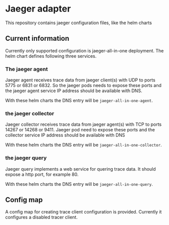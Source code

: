 # Jaeger adapter

This repository contains jaeger configuration files, like the helm charts

## Current information

Currently only supported configuration is jaeger-all-in-one deployment.
The helm chart defines following three services.

### The jaeger agent

Jaeger agent receives trace data from jaeger client(s) with UDP to ports 5775 or 6831 or 6832.
So the jaeger pods needs to expose these ports and the jaeger agent service IP address
should be available with DNS.

With these helm charts the DNS entry will be `jaeger-all-in-one-agent`.

### the jaeger collector

Jaeger collector receives trace data from jaeger agent(s) with TCP to ports 14267 or 14268 or 9411.
Jaeger pod need to expose these ports and the collector service IP address should be available
with DNS

With these helm charts the DNS entry will be `jaeger-all-in-one-collector`.

### the jaeger query

Jaeger query implements a web service for quering trace data. It should expose a http port, for example 80.

With these helm charts the DNS entry will be `jaeger-all-in-one-query`.

## Config map

A config map for creating trace client configuration is provided. Currently it configures a disabled tracer client.
